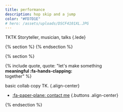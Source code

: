 ```yaml
---
title: performance
description: hop skip and a jump
color: "#FD7D1E"
# hero: /assets/uploads/DSCF4101XL.JPG
---
```


TKTK Storyteller, musician, talks
{.lede} 

{% section %}
{% endsection %}

{% section %}

{% include quote, quote: "let's make something<br/>**meaningful :fa-hands-clapping:**<br/>together" %}

basic collab copy TK.
{.align-center}

* [:fa-paper-plane: contact me](/collab)
{.buttons .align-center}


{% endsection %}